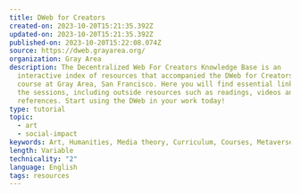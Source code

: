 ```yaml
---
title: DWeb for Creators
created-on: 2023-10-20T15:21:35.392Z
updated-on: 2023-10-20T15:21:35.392Z
published-on: 2023-10-20T15:22:08.074Z
source: https://dweb.grayarea.org/
organization: Gray Area
description: The Decentralized Web For Creators Knowledge Base is an
  interactive index of resources that accompanied the DWeb for Creators online
  course at Gray Area, San Francisco. Here you will find essential links from
  the sessions, including outside resources such as readings, videos and other
  references. Start using the DWeb in your work today!
type: tutorial
topic:
  - art
  - social-impact
keywords: Art, Humanities, Media theory, Curriculum, Courses, Metaverse, Paid
length: Variable
technicality: "2"
language: English
tags: resources
---
```

